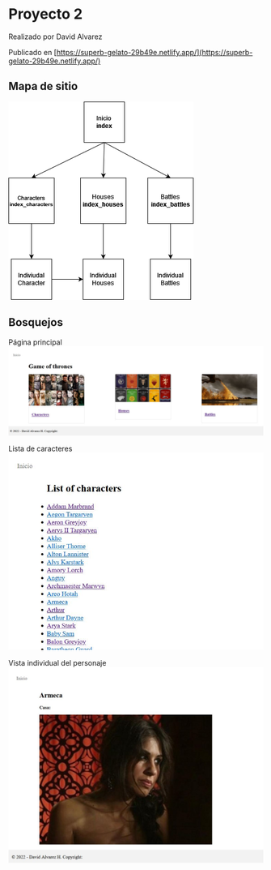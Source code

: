 # Proyecto 2

Realizado por David Alvarez

Publicado en [https://superb-gelato-29b49e.netlify.app/](https://superb-gelato-29b49e.netlify.app/)

## Mapa de sitio
![Mapa de sitio](assets/images/mapa_sitio.png)

## Bosquejos
Página principal
![Mapa de sitio](assets/images/bosquejo_index.JPG)

Lista de caracteres
![Mapa de sitio](assets/images/list_characters.JPG)

Vista individual del personaje
![Mapa de sitio](assets/images/individual_character.JPG)

